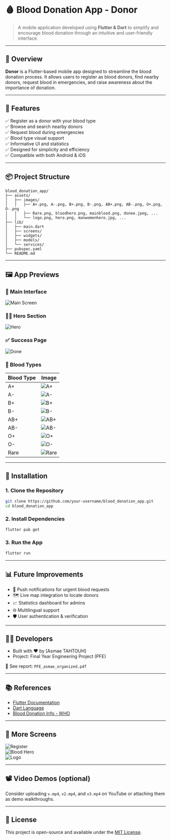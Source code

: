 # 🩸 Blood Donation App - Donor

> A mobile application developed using **Flutter & Dart** to simplify and encourage blood donation through an intuitive and user-friendly interface.

---

## 📱 Overview

**Donor** is a Flutter-based mobile app designed to streamline the blood donation process. It allows users to register as blood donors, find nearby donors, request blood in emergencies, and raise awareness about the importance of donation.

---

## 🌟 Features

✅ Register as a donor with your blood type  
✅ Browse and search nearby donors  
✅ Request blood during emergencies  
✅ Blood type visual support  
✅ Informative UI and statistics  
✅ Designed for simplicity and efficiency  
✅ Compatible with both Android & iOS  

---

## 📦 Project Structure

```
blood_donation_app/
├── assets/
│   ├── images/
│   │   ├── A+.png, A-.png, B+.png, B-.png, AB+.png, AB-.png, O+.png, O-.png
│   │   ├── Rare.png, bloodhero.png, mainblood.png, donee.jpeg, ...
│   │   └── logo.png, hero.png, manwomenhero.jpg, ...
├── lib/
│   ├── main.dart
│   ├── screens/
│   ├── widgets/
│   ├── models/
│   └── services/
├── pubspec.yaml
└── README.md
```

---

## 🖼️ App Previews

### 🔷 Main Interface

![Main Screen](assets/images/mainblood.png)

### 🧍‍♂️ Hero Section

![Hero](assets/images/hero.png)

### ✅ Success Page

![Done](assets/images/donee.jpeg)

### 💉 Blood Types

| Blood Type | Image |
|------------|--------|
| A+         | ![A+](assets/images/A+.png) |
| A-         | ![A-](assets/images/A-.png) |
| B+         | ![B+](assets/images/B+.png) |
| B-         | ![B-](assets/images/B-.png) |
| AB+        | ![AB+](assets/images/AB+.png) |
| AB-        | ![AB-](assets/images/AB-.png) |
| O+         | ![O+](assets/images/o+.png) |
| O-         | ![O-](assets/images/o-.png) |
| Rare       | ![Rare](assets/images/Rare.png) |

---

## 🔧 Installation

### 1. Clone the Repository

```bash
git clone https://github.com/your-username/blood_donation_app.git
cd blood_donation_app
```

### 2. Install Dependencies

```bash
flutter pub get
```

### 3. Run the App

```bash
flutter run
```

---

## 📊 Future Improvements

- 🔔 Push notifications for urgent blood requests  
- 🗺️ Live map integration to locate donors  
- 📈 Statistics dashboard for admins  
- 🌐 Multilingual support  
- 🛡️ User authentication & verification

---

## 🧑‍💻 Developers

- Built with ❤️ by [Asmae TAHTOUH]
- Project: Final Year Engineering Project (PFE)

📄 See report: `PFE_asmae_organized.pdf`

---

## 📚 References

- [Flutter Documentation](https://flutter.dev/docs)
- [Dart Language](https://dart.dev/)
- [Blood Donation Info - WHO](https://www.who.int/campaigns/world-blood-donor-day)

---

## 📸 More Screens

![Register](assets/images/regiter.png)  
![Blood Hero](assets/images/bloodhero.png)  
![Logo](assets/images/logo.png)

---

## 📽️ Video Demos (optional)

Consider uploading `v.mp4`, `v2.mp4`, and `v3.mp4` on YouTube or attaching them as demo walkthroughs.

---

## 🧼 License

This project is open-source and available under the [MIT License](LICENSE).

